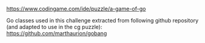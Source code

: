 https://www.codingame.com/ide/puzzle/a-game-of-go

Go classes used in this challenge extracted from following github repository (and adapted to use in the cg puzzle):
https://github.com/marthaurion/gobang